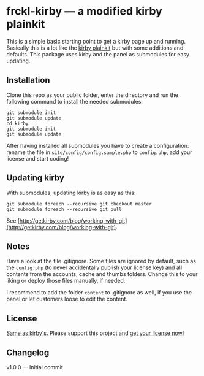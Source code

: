 # frckl-kirby — a modified kirby plainkit

This is a simple basic starting point to get a kirby page up and running.
Basically this is a lot like the [kirby plainkit](https://github.com/getkirby/plainkit)
but with some additions and defaults. This package uses kirby and the panel
as submodules for easy updating.

## Installation

Clone this repo as your public folder, enter the directory and run the following
command to install the needed submodules:

```
git submodule init
git submodule update
cd kirby
git submodule init
git submodule update
```

After having installed all submodules you have to create a configuration:
rename the file in `site/config/config.sample.php` to `config.php`, add
your license and start coding!

## Updating kirby

With submodules, updating kirby is as easy as this:

```
git submodule foreach --recursive git checkout master
git submodule foreach --recursive git pull
```

See [http://getkirby.com/blog/working-with-git](http://getkirby.com/blog/working-with-git).

## Notes

Have a look at the file .gitignore. Some files are ignored by default, such
as the `config.php` (to never accidentally publish your license key) and all
contents from the accounts, cache and thumbs folders. Change this to your
liking or deploy those files manually, if needed.

I recommend to add the folder `content` to .gitignore as well, if you use the
panel or let customers loose to edit the content.

## License

[Same as kirby's](license.md). Please support this project and [get your license now](http://getkirby.com/buy)! 

## Changelog

v1.0.0 — Initial commit
